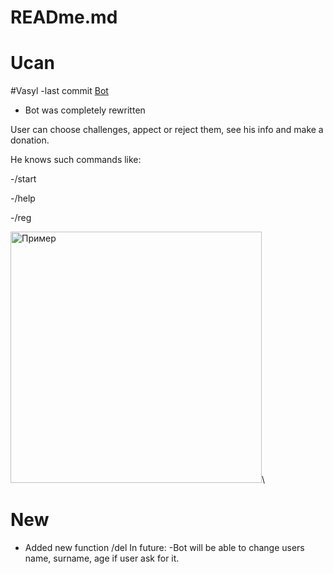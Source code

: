# READme.md
# Ucan
#Vasyl -last commit
[Bot](http://t.me/pyToTest_bot)
- Bot was completely rewritten

User can choose challenges, appect or reject them, see his info and make a donation.

He knows such commands like:

-/start

-/help

-/reg

<img width="402" alt="Пример" src="https://user-images.githubusercontent.com/94603459/147418560-16f621e1-a9fd-471a-b6a5-e2fc367610f2.PNG">\

# New
- Added new function /del
In future:
-Bot will be able to change users name, surname, age if user ask for it. 




